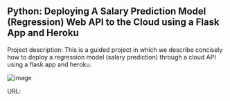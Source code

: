 ## Python: Deploying A Salary Prediction Model (Regression) Web API to the Cloud using a Flask App and Heroku
Project description:
            This is a guided project in which we describe concisely how to deploy a regression model (salary prediction) through a cloud API using a flask app and heroku.
            
![image](https://user-images.githubusercontent.com/72297166/142756065-dab4febc-c0b2-4c26-95a2-dd4ee031669a.png)

URL:   
